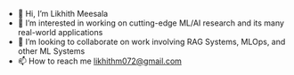 - 👋 Hi, I’m Likhith Meesala
- 👀 I’m interested in working on cutting-edge ML/AI research and its many real-world applications
- 💞️ I’m looking to collaborate on work involving RAG Systems, MLOps, and other ML Systems
- 📫 How to reach me likhithm072@gmail.com

<!---
Kith07/Kith07 is a ✨ special ✨ repository because its `README.md` (this file) appears on your GitHub profile.
You can click the Preview link to take a look at your changes.
--->

